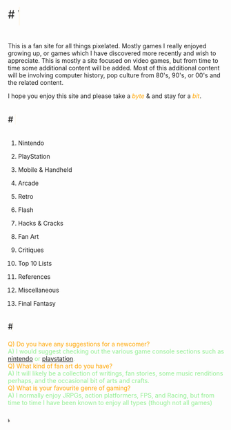 <style>
.type-container{
  display: inline-block;
}
.typed-out{
  overflow: hidden;
  border-right: .15em solid orange;
  white-space: nowrap;
  animation: typing 1.2s steps(20, end) forwards, blink 1.3s infinite;
  font-size: 1.6rem;
  width: 0;
}
.a{
    color:lightgreen
}
.q {
    color:orange
}
.lrg {
    font-size: 1.8em;
    padding-right: 0.2em
}
.md {
    font-size: 1.4em;
    padding-right: 0.3em
}
.sm {
    font-size: 0.75em;
}
p:nth-child(2){
  animation: type 8s steps(60, end);
}
p a{
  text-decoration: none;
}
span{
  animation: blink 1s infinite;
}
@keyframes typing {
  from { width: 0 }
  to { width: 100% }
}
@keyframes type{ 
  from { width: 0; } 
} 
@keyframes blink {
  from { border-color: transparent }
  to { border-color: orange; }
}
</style>

<div class="typed">
<div class="type-container">
  <p class="typed-out lrg"># Welcome to the Pixels Cafe 👾 ☕</p>
  </div>
</div>

This is a fan site for all things pixelated. Mostly games I really enjoyed growing up, or games which I have discovered more recently and wish to appreciate. This is mostly a site focused on video games, but from time to time some additional content will be added. Most of this additional content will be involving computer history, pop culture from 80's, 90's, or 00's and the related content.

I hope you enjoy this site and please take a <i style="color:orange">byte</i> & and stay for a <i style="color:orange">bit</i>.

<div class="typed">
<div class="type-container">
  <p class="typed-out md"># Table of Contents 🌵 </p>
  </div>
</div>

1. [Nintendo](/embed/pages/nintendo)

2. [PlayStation](/embed/pages/playstation)

3. [Mobile & Handheld](/embed/pages/handheld)

4. [Arcade](/embed/pages/arcade)

5. [Retro](/embed/pages/20220522T165816_retro)

6. [Flash](/embed/pages/flash)

7. [Hacks & Cracks](/embed/pages/20220522T165713_hacks)

8. [Fan Art](/embed/pages/20220522T170043_fan_art)

9. [Critiques](/embed/pages/20220522T170052_critiques)

10. [Top 10 Lists](/embed/pages/20220522T170114_top_10)

11. [References](/embed/pages/20220522T170128_references)

12. [Miscellaneous](/embed/pages/20220522T165955_misc)

13. [Final Fantasy](/embed/pages/20220522T165828_final_fantasy)

<div class="typed">
<div class="type-container">
  <p class="typed-out md"># FAQ 🐙 </p>
  </div>
</div>

<div class="q">Q) Do you have any suggestions for a newcomer?</div>

<div class="a">A) I would suggest checking out the various game console sections such as <a href="/embed/pages/nintendo">nintendo</a> or <a href="/embed/pages/playstation">playstation</a>.</div>

<div class="q">Q) What kind of fan art do you have?</div>

<div class="a">A) It will likely be a collection of writings, fan stories, some music renditions perhaps, and the occasional bit of arts and crafts.</div>

<div class="q">Q) What is your favourite genre of gaming?</div>

<div class="a">A) I normally enjoy JRPGs, action platformers, FPS, and Racing, but from time to time I have been known to enjoy all types (though not all games)</div>

<br/>

<div class="typed">
<div class="type-container">
  <p class="typed-out sm"><a href="/embed/pages/20220522T165602_White_Rabbit">knock knock... 🐇 </a></p>
  </div>
</div>
